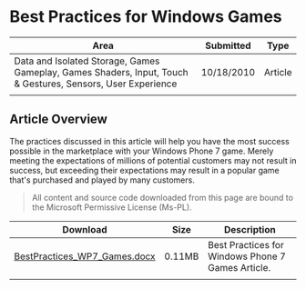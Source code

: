 # Best Practices for Windows Games

|Area|Submitted|Type|
|-|-|-|
Data and Isolated Storage, Games Gameplay, Games Shaders, Input, Touch & Gestures, Sensors, User Experience|10/18/2010|Article
||||

## Article Overview

The practices discussed in this article will help you have the most success possible in the marketplace with your Windows Phone 7 game. Merely meeting the expectations of millions of potential customers may not result in success, but exceeding their expectations may result in a popular game that's purchased and played by many customers.

> All content and source code downloaded from this page are bound to the Microsoft Permissive License (Ms-PL).

Download | Size | Description
---|---|---|
[BestPractices_WP7_Games.docx](https://github.com/simondarksidej/XNAGameStudio/blob/master/Documents/BestPractices_WP7_Games.docx?raw=true) | 0.11MB | Best Practices for Windows Phone 7 Games Article.
||||